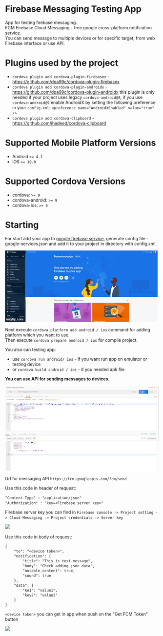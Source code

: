 # Firebase Messaging Testing App
App for testing firebase messaging.  
FCM Firebase Cloud Messaging - free google cross-platform notification service.  
You can send message to multiple devices or for specific target, from web Firebase interface or use API.

# Plugins used by the project
- ```cordova plugin add cordova-plugin-firebasex``` - <a href="https://github.com/dpa99c/cordova-plugin-firebasex">https://github.com/dpa99c/cordova-plugin-firebasex</a>
- ```cordova plugin add cordova-plugin-androidx``` - <a href="https://github.com/dpa99c/cordova-plugin-androidx">https://github.com/dpa99c/cordova-plugin-androidx</a> this plugin is only needed if your project uses legacy ```cordova-android@8```, if you use ```cordova-android@9``` enable AndroidX by setting the following preference in your ```config.xml```: ```<preference name="AndroidXEnabled" value="true" />```
- ```cordova plugin add cordova-clipboard``` - <a href="https://github.com/ihadeed/cordova-clipboard">https://github.com/ihadeed/cordova-clipboard</a>

# Supported Mobile Platform Versions
- Android ```>= 4.1```
- iOS ```>= 10.0```

# Supported Cordova Versions
- cordova: ```>= 9```
- cordova-android: ```>= 9```
- cordova-ios: ```>= 6```

# Starting
For start add your app to <a href="https://console.firebase.google.com/u/0/">google firebase service</a>, generate config file - google-services.json and add it to your project in directory with config.xml.  

<img src="https://github.com/petrenkodesign/FCM_cordova_test_app/blob/master/manual/fm_project_add.gif" />  

Next execute ```cordova platform add android / ios``` command for adding platform which you want to use.  
Then execute ```cordova prepare android / ios```  for compile project.

You also can testing app:
- use ```cordova run android/ ios``` - if you want run app on emulator or testing device
- or ```cordova build android / ios``` - if you needed apk file


<b>You can use API for sending messages to devices.</b>

<img src="https://github.com/petrenkodesign/FCM_cordova_test_app/blob/master/manual/postman.jpg" />

Url for messaging API ```https://fcm.googleapis.com/fcm/send```  

Use this code in header of request:

```"Content-Type" : "application/json"```  
```"Authorization" : "key=<Firebase server key>"```

Firebase server key you can find in ```Firebase console -> Project setting -> Cloud Messaging -> Project credentials -> Server key```  

<img src="https://github.com/petrenkodesign/FCM_cordova_test_app/blob/master/manual/server_key.png" />

Use this code in body of request:

```
{
	"to": "<device token>",
	"notification": {
		"title": "This is test message",
		"body": "Check adding json data",
		"mutable_content": true,
		"sound": true
	},
	"data": {
		"ke1": "value1",
		"key2": "value2"
	}
}
```
```<device token>``` you can get in app when push on the "Get FCM Token" button

<img src="https://github.com/petrenkodesign/FCM_cordova_test_app/blob/master/manual/device_token.jpg" />
